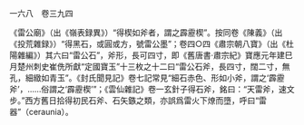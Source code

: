 一六八　卷三九四

《雷公廟》（出《嶺表録異》）“得楔如斧者，謂之霹靂楔”。按同卷《陳義》（出《投荒雜録》）“得黑石，或圓或方，號雷公墨”；卷四○四《肅宗朝八寶》（出《杜陽雜編》）其六曰“雷公石”，斧形，長可四寸，即《舊唐書·肅宗紀》寶應元年建巳月楚州刺史崔侁所獻“定國寶玉”十三枚之十二曰“雷公石斧，長四寸，闊二寸，無孔，細緻如青玉”。《封氏聞見記》卷七記常見“細石赤色、形如小斧，謂之‘霹靂斧’，……俗謂之‘霹靂楔’”；《雲仙雜記》卷一玄針子得石斧，銘曰：“天雷斧，速文步。”西方舊日拾得初民石斧、石矢鏃之類，亦誤爲雷火下燎而墮，呼曰“雷器”（ceraunia）。